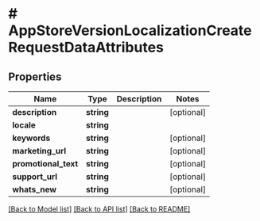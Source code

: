 # # AppStoreVersionLocalizationCreateRequestDataAttributes

## Properties

Name | Type | Description | Notes
------------ | ------------- | ------------- | -------------
**description** | **string** |  | [optional] 
**locale** | **string** |  | 
**keywords** | **string** |  | [optional] 
**marketing_url** | **string** |  | [optional] 
**promotional_text** | **string** |  | [optional] 
**support_url** | **string** |  | [optional] 
**whats_new** | **string** |  | [optional] 

[[Back to Model list]](../../README.md#documentation-for-models) [[Back to API list]](../../README.md#documentation-for-api-endpoints) [[Back to README]](../../README.md)


